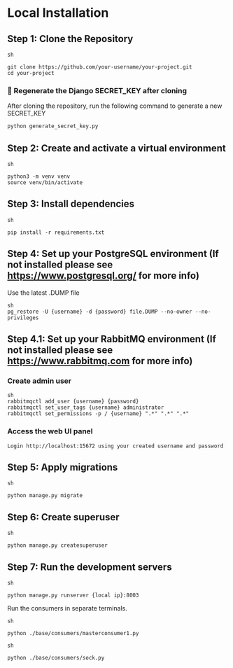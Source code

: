 # Local Installation

## **Step 1: Clone the Repository** 

```
sh

git clone https://github.com/your-username/your-project.git
cd your-project
```
### 🔑 Regenerate the Django SECRET_KEY after cloning

After cloning the repository, run the following command to generate a new SECRET_KEY

```bash
python generate_secret_key.py
```

## **Step 2: Create and activate a virtual environment**

```
sh

python3 -m venv venv
source venv/bin/activate
```

## **Step 3: Install dependencies**

```
sh

pip install -r requirements.txt
```


## **Step 4: Set up your PostgreSQL environment (If not installed please see https://www.postgresql.org/ for more info)**
Use the latest .DUMP file
```
sh
pg_restore -U {username} -d {password} file.DUMP --no-owner --no-privileges
```
## **Step 4.1: Set up your RabbitMQ environment (If not installed please see https://www.rabbitmq.com for more info)**
### Create admin user
```
sh
rabbitmqctl add_user {username} {password}
rabbitmqctl set_user_tags {username} administrator
rabbitmqctl set_permissions -p / {username} ".*" ".*" ".*"
```
### Access the web UI panel
```
Login http://localhost:15672 using your created username and password
```

## **Step 5: Apply migrations**
```
sh

python manage.py migrate
```

## **Step 6: Create superuser**
```
sh

python manage.py createsuperuser
```

## **Step 7: Run the development servers**
```
sh

python manage.py runserver {local ip}:8003
```

Run the consumers in separate terminals.

```
sh

python ./base/consumers/masterconsumer1.py
```

```
sh

python ./base/consumers/sock.py
```


